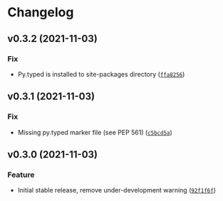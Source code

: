 # Changelog

<!--next-version-placeholder-->

## v0.3.2 (2021-11-03)
### Fix
* Py.typed is installed to site-packages directory ([`ffa8256`](https://github.com/vdmit11/sentinel-value/commit/ffa8256c02cf691241dee979a3e38be387206b6d))

## v0.3.1 (2021-11-03)
### Fix
* Missing py.typed marker file (see PEP 561) ([`c5bcd5a`](https://github.com/vdmit11/sentinel-value/commit/c5bcd5a5ce1154a2312701469b16fa4831b73494))

## v0.3.0 (2021-11-03)
### Feature
* Initial stable release, remove under-development warning ([`92f1f6f`](https://github.com/vdmit11/sentinel-value/commit/92f1f6f5ad81bd26af4c29c861608f8ffcccc814))
